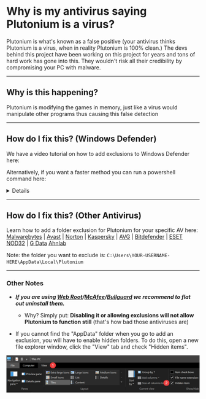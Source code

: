 # Why is my antivirus saying Plutonium is a virus?

Plutonium is what's known as a false positive (your antivirus thinks Plutonium is a virus, when in reality Plutonium is 100% clean.)
The devs behind this project have been working on this project for years and tons of hard work has gone into this. They wouldn't risk all their credibility by compromising your PC with malware.

---

## **Why is this happening?**

Plutonium is modifying the games in memory, just like a virus would manipulate other programs thus causing this false detection

---

## **How do I fix this?** (Windows Defender)

We have a video tutorial on how to add exclusions to Windows Defender here:

<Player url="https://youtu.be/0ijMY8FiLSg" />

Alternatively, if you want a faster method you can run a powershell command here:
<Details title="Powershell Command to add Windows Defender Exclusion">
The fastest way to fix this is to right click your start button and press `Windows Powershell (Admin)` and paste the following command into it:
`powershell -inputformat none -outputformat none -NonInteractive -Command Add-MpPreference -ExclusionPath "%localappdata%\Plutonium"`

Note: right click to paste.

![GIF showing how to do this](/images/docs/antivirus/Ecyyy6Q.gif)

(Please note that this only tells **Windows Defender** to not flag Plutonium, if you have any other antivirus, you must refer to their documentation.)
</Details>

---

## **How do I fix this?** (Other Antivirus)

Learn how to add a folder exclusion for Plutonium for your specific AV here:
[Malwarebytes](https://support.malwarebytes.com/hc/en-us/articles/360038479234) | [Avast](https://support.avast.com/en-us/article/Antivirus-scan-exclusions/) | [Norton](https://support.norton.com/sp/en/us/home/current/solutions/v3672136) | [Kaspersky](https://support.kaspersky.com/14848#block1)
| [AVG](https://support.avg.com/SupportArticleView?l=en&urlName=AVG-Antivirus-scan-exclusions&supportType=home) | [Bitdefender](https://www.bitdefender.com/consumer/support/answer/13427/) | [ESET NOD32](https://help.eset.com/eav/14/en-US/idh_detection_exclusions.html) | [G Data](https://help.gdatasoftware.com/b2c/GDAV/2014/en/index.html?410057.htm)
[Ahnlab](https://ask.ahnlab.com/hc/en-us/articles/900003233126--V3-ALL-Let-s-learn-about-setting-up-Scan-Exclusions)

Note: the folder you want to exclude is: `C:\Users\YOUR-USERNAME-HERE\AppData\Local\Plutonium`

---

### Other Notes

* ***If you are using [Web Root](https://community.webroot.com/webroot-secureanywhere-antivirus-12/how-to-uninstall-secureanywhere-317009)/[McAfee](https://service.mcafee.com/webcenter/portal/cp/home/articleview?articleId=TS101331)/[Bullguard](https://www.bullguard.com/support/faq/other/how-do-i-uninstall-bullguard-from-my-computer.aspx) we recommend to flat out uninstall them.***

  * Why? Simply put: **Disabling it or allowing exclusions will not allow Plutonium to function still** (that's how bad those antiviruses are)


* If you cannot find the "AppData" folder when you go to add an exclusion, you will have to enable hidden folders. To do this, open a new file explorer window, click the "View" tab and check "Hidden items".

![Hidden Items](/images/docs/antivirus/EUnBnHg.png)
